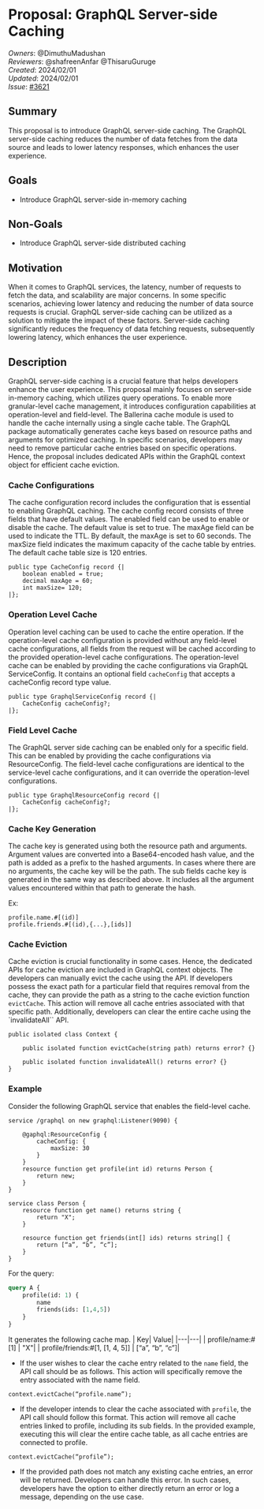 # Proposal: GraphQL Server-side Caching

_Owners_: @DimuthuMadushan  \
_Reviewers_: @shafreenAnfar @ThisaruGuruge  \
_Created_: 2024/02/01  \
_Updated_: 2024/02/01  \
_Issue_: [#3621](https://github.com/ballerina-platform/ballerina-library/issues/3621)

## Summary

This proposal is to introduce GraphQL server-side caching. The GraphQL server-side caching reduces the number of data fetches from the data source and leads to lower latency responses, which enhances the user experience.

## Goals

* Introduce GraphQL server-side in-memory caching

## Non-Goals

* Introduce GraphQL server-side distributed caching

## Motivation

When it comes to GraphQL services, the latency, number of requests to fetch the data, and scalability are major concerns. In some specific scenarios, achieving lower latency and reducing the number of data source requests is crucial. GraphQL server-side caching can be utilized as a solution to mitigate the impact of these factors. Server-side caching significantly reduces the frequency of data fetching requests, subsequently lowering latency, which enhances the user experience.

## Description

GraphQL server-side caching is a crucial feature that helps developers enhance the user experience. This proposal mainly focuses on server-side in-memory caching, which utilizes query operations. To enable more granular-level cache management, it introduces configuration capabilities at operation-level and field-level. The Ballerina cache module is used to handle the cache internally using a single cache table. The GraphQL package automatically generates cache keys based on resource paths and arguments for optimized caching. In specific scenarios, developers may need to remove particular cache entries based on specific operations. Hence, the proposal includes dedicated APIs within the GraphQL context object for efficient cache eviction.

### Cache Configurations

The cache configuration record includes the configuration that is essential to enabling GraphQL caching. The cache config record consists of three fields that have default values. The enabled field can be used to enable or disable the cache. The default value is set to true. The maxAge field can be used to indicate the TTL. By default, the maxAge is set to 60 seconds. The maxSize field indicates the maximum capacity of the cache table by entries. The default cache table size is 120 entries.

```ballerina
public type CacheConfig record {|
    boolean enabled = true;
    decimal maxAge = 60;
    int maxSize= 120;
|};
```

### Operation Level Cache

Operation level caching can be used to cache the entire operation. If the operation-level cache configuration is provided without any field-level cache configurations, all fields from the request will be cached according to the provided operation-level cache configurations. The operation-level cache can be enabled by providing the cache configurations via GraphQL ServiceConfig. It contains an optional field `cacheConfig` that accepts a cacheConfig record type value.

```ballerina
public type GraphqlServiceConfig record {|
    CacheConfig cacheConfig?;
|};
```

### Field Level Cache

The GraphQL server side caching can be enabled only for a specific field. This can be enabled by providing the cache configurations via ResourceConfig. The field-level cache configurations are identical to the service-level cache configurations, and it can override the operation-level configurations.

```ballerina
public type GraphqlResourceConfig record {|
    CacheConfig cacheConfig?;
|};
```

### Cache Key Generation

The cache key is generated using both the resource path and arguments. Argument values are converted into a Base64-encoded hash value, and the path is added as a prefix to the hashed arguments. In cases where there are no arguments, the cache key will be the path. The sub fields cache key is generated in the same way as described above. It includes all the argument values encountered within that path to generate the hash.

Ex:

```shell
profile.name.#[(id)]
profile.friends.#[(id),{...},[ids]]
```

### Cache Eviction

Cache eviction is crucial functionality in some cases. Hence, the dedicated APIs for cache eviction are included in GraphQL context objects. The developers can manually evict the cache using the API. If developers possess the exact path for a particular field that requires removal from the cache, they can provide the path as a string to the cache eviction function `evictCache`. This action will remove all cache entries associated with that specific path. Additionally, developers can clear the entire cache using the `invalidateAll`` API.

```ballerina
public isolated class Context {

    public isolated function evictCache(string path) returns error? {}

    public isolated function invalidateAll() returns error? {}
}
```

### Example

Consider the following GraphQL service that enables the field-level cache.

```ballerina
service /graphql on new graphql:Listener(9090) {

    @gaphql:ResourceConfig {
        cacheConfig: {
            maxSize: 30
        }
    }
    resource function get profile(int id) returns Person {
        return new;
    }
}

service class Person {
    resource function get name() returns string {
        return "X";
    }

    resource function get friends(int[] ids) returns string[] {
        return [“a”, “b”, “c”];
    }
}
```

For the query:

```graphql
query A {
    profile(id: 1) {
        name
        friends(ids: [1,4,5])
    }
}
```

It generates the following cache map.
| Key| Value|
|---|---|
| profile/name:#[1] |  "X"|
| profile/friends:#[1, [1, 4, 5]] |   [“a”, “b”, “c”]|

* If the user wishes to clear the cache entry related to the `name` field, the API call should be as follows. This action will specifically remove the entry associated with the name field.

```ballerina
context.evictCache(“profile.name”);
```

* If the developer intends to clear the cache associated with `profile`, the API call should follow this format. This action will remove all cache entries linked to profile, including its sub fields. In the provided example, executing this will clear the entire cache table, as all cache entries are connected to profile.

```ballerina
context.evictCache(“profile”);
```

* If the provided path does not match any existing cache entries, an error will be returned. Developers can handle this error. In such cases, developers have the option to either directly return an error or log a message, depending on the use case.
